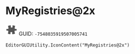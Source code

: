 # MyRegistries@2x
![](/img/MyRegistries@2x.png)
GUID: `-7548035919507005741`
```
EditorGUIUtility.IconContent("MyRegistries@2x")
```
